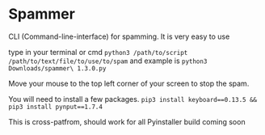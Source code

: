 # Spammer
CLI (Command-line-interface) for spamming. It is very easy to use

type in your terminal or cmd `python3 /path/to/script /path/to/text/file/to/use/to/spam`
and example is `python3 Downloads/spammer\ 1.3.0.py`


Move your mouse to the top left corner of your screen to stop the spam.

You will need to install a few packages.
```pip3 install keyboard==0.13.5 && pip3 install pynput==1.7.4```

This is cross-patfrom, should work for all
Pyinstaller build coming soon
